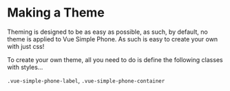 # Making a Theme

Theming is designed to be as easy as possible, as such, by default, no theme is applied to Vue Simple Phone. As such is easy to create your own with just css!

To create your own theme, all you need to do is define the following classes with styles...

`.vue-simple-phone-label`, `.vue-simple-phone-container`
